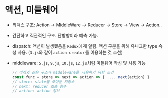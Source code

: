 # 액션, 미들웨어

- 리덕스 구조: Action -> MiddleWare -> Reducer -> Store -> View -> Action..
- 간단하고 직관적인 구조. 단방향이라 예측 가능.

- dispatch: 액션이 발생했음을 `Redux`에게 알림. 액션 구분을 위해 유니크한 type 속성 사용. (`3.js`와 같이 `action creator`를 이용하는 것 추천)
- middleware: `5.js`, `9.js`, `10.js`, `12.js`처럼 미들웨어 작성 및 사용 가능
  ```javascript
  // 아래와 같은 구조가 middleware를 사용하기 위한 조건
  const func = store => next => action => { .....next(action) }
  // store: state를 모아둔 저장소
  // next: reducer 호출 함수
  // action: action 정보
  ```